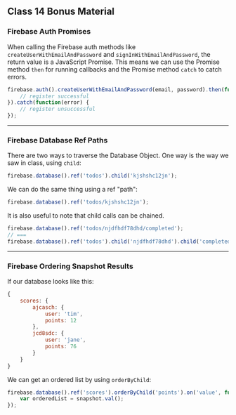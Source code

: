 ## Class 14 Bonus Material

### Firebase Auth Promises

When calling the Firebase auth methods like `createUserWithEmailAndPassword` and `signInWithEmailAndPassword`, the return value is a JavaScript Promise. This means we can use the Promise method `then` for running callbacks and the Promise method `catch` to catch errors.

```js
firebase.auth().createUserWithEmailAndPassword(email, password).then(function(user) {
    // register successful
}).catch(function(error) {
    // register unsuccessful
});
```

---

### Firebase Database Ref Paths

There are two ways to traverse the Database Object. One way is the way we saw in class, using `child`:

```js
firebase.database().ref('todos').child('kjshshc12jn');
```

We can do the same thing using a ref "path":

```js
firebase.database().ref('todos/kjshshc12jn');
```

It is also useful to note that child calls can be chained.

```js
firebase.database().ref('todos/njdfhdf78dhd/completed');
// ===
firebase.database().ref('todos').child('njdfhdf78dhd').child('completed');
```

---

### Firebase Ordering Snapshot Results

If our database looks like this:

```js
{
    scores: {
        ajcasch: {
            user: 'tim',
            points: 12
        },
        jcd8sdc: {
            user: 'jane',
            points: 76
        }
    }
}
```

We can get an ordered list by using `orderByChild`:

```js
firebase.database().ref('scores').orderByChild('points').on('value', function(snapshot) {
    var orderedList = snapshot.val();
});
```
